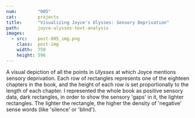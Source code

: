 ```yaml
---
num:        "005"
cat:        projects
title:      "Visualizing Joyce's Ulysses: Sensory Deprivation"
path:       joyce-ulysses-text-analysis
images:
  - src:    post-005_img.png
    class:  post-img
    width:  750
    height: 596
---
```

A visual depiction of all the points in _Ulysses_ at which Joyce mentions sensory deprivation. Each row of rectangles represents one of the eighteen chapters in the book, and the height of each row is set proportionally to the length of each chapter. I represented the whole book as positive sensory data, dark rectangles, in order to show the sensory 'gaps' in it, the lighter rectangles. The lighter the rectangle, the higher the density of 'negative' sense words (like 'silence' or 'blind').